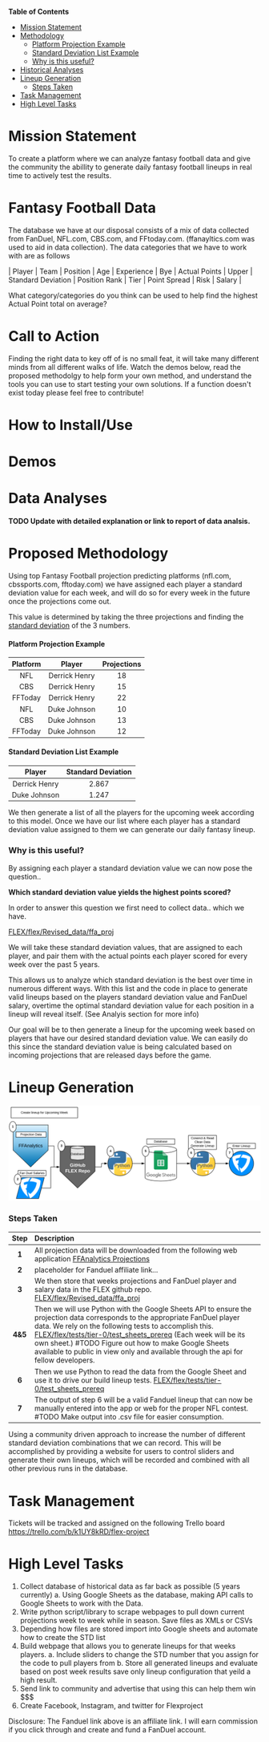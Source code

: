 **Table of Contents**

- [Mission Statement](#mission-statement)
- [Methodology](#methodology)
  * [Platform Projection Example](#platform-projection-example)
  * [Standard Deviation List Example](#standard-deviation-list-example)
  * [Why is this useful?](#why-is-this-useful?)
- [Historical Analyses](#historical-analyses)
- [Lineup Generation](#lineup-generation)
  * [Steps Taken](#steps-taken)
- [Task Management](#task-management)
- [High Level Tasks](#high-level-tasks)


Mission Statement
==================
To create a platform where we can analyze fantasy football data and give the community the abillity to generate daily fantasy football lineups in
real time to actively test the results.

Fantasy Football Data
=====================
The database we have at our disposal consists of a mix of data collected from FanDuel, NFL.com, CBS.com, and FFtoday.com. (ffanayltics.com was used to aid in data collection).
The data categories that we have to work with are as follows

| Player  | Team | Position | Age | Experience | Bye | Actual Points | Upper | Standard Deviation | Position Rank | Tier | Point Spread | Risk | Salary |

What category/categories do you think can be used to help find the highest Actual Point total on average?

Call to Action
=====================
Finding the right data to key off of is no small feat, it will take many different minds from all different walks of life. Watch the demos below, read the proposed methodolgy to
help form your own method, and understand the tools you can use to start testing your own solutions. If a function doesn't exist today please feel free to contribute!

How to Install/Use
====================

Demos
====================

Data Analyses
======================
#### TODO Update with detailed explanation or link to report of data analsis.


Proposed Methodology
=====================
Using top Fantasy Football projection predicting platforms (nfl.com, cbssports.com, fftoday.com) we have assigned each player
a standard deviation value for each week, and will do so for every week in the future once the projections come out.

This value is determined by taking the three projections and finding the [standard deviation](https://www.mathsisfun.com/data/standard-deviation.html) of the 3 numbers.
#### Platform Projection Example

| Platform  | Player | Projections |
| :---:         |     :---:      |          :---: |
| NFL   | Derrick Henry     | 18  |
| CBS    | Derrick Henry       | 15   |
| FFToday    | Derrick Henry       | 22   |
| NFL   | Duke Johnson     | 10  |
| CBS    | Duke Johnson       | 13   |
| FFToday    | Duke Johnson       | 12   |

#### Standard Deviation List Example
| Player | Standard Deviation |
|     :---:      |          :---: |
| Derrick Henry     |  2.867   |
| Duke Johnson     |  1.247   |

We then generate a list of all the players for the upcoming week according to this model.
Once we have our list where each player has a standard deviation value assigned to them we can generate our daily fantasy lineup.

### Why is this useful?
By assigning each player a standard deviation value we can now pose the question..

**Which standard deviation value yields the highest points scored?**

In order to answer this question we first need to collect data.. which we have.

[FLEX/flex/Revised_data/ffa_proj](https://github.com/terror12/FLEX/tree/master/flex/Revised_Data/ffa_proj)

We will take these standard deviation values, that are assigned to each player, and pair them with the actual points each player scored
for every week over the past 5 years.

This allows us to analyze which standard deviation is the best over time in numerous different ways.
With this list and the code in place to generate valid lineups based on the players standard deviation value and FanDuel salary,
overtime the optimal standard deviation value for each position in a lineup will reveal itself.
(See Analyis section for more info)

Our goal will be to then generate a lineup for the upcoming week based on players that have our desired standard deviation value.
We can easily do this since the standard deviation value is being calculated based on incoming projections that are released
days before the game.


Lineup Generation
======================

![](flex/Data/images/gen_line.png)

### Steps Taken
| Step | Description                    |
| :---:         |     :---      |
| **1**      | All projection data will be downloaded from the following web application [FFAnalytics Projections](https://github.com/terror12/FLEX/tree/master/flex/Revised_Data/ffa_proj)       |
| **2**   | placeholder for Fanduel affiliate link...     |
| **3**   | We then store that weeks projections and FanDuel player and salary data in the FLEX github repo. [FLEX/flex/Revised_data/ffa_proj](https://github.com/terror12/FLEX/tree/master/flex/Revised_Data/ffa_proj)     |
| **4&5**   | Then we will use Python with the Google Sheets API to ensure the projection data corresponds to the appropriate FanDuel player data. We rely on the following tests to accomplish this. [FLEX/flex/tests/tier-0/test_sheets_prereq](https://github.com/terror12/FLEX/tree/master/flex/tests/tier-0/test_sheets_prereq) (Each week will be its own sheet.) #TODO Figure out how to make Google Sheets available to public in view only and available through the api for fellow developers.    |
| **6**   | Then we use Python to read the data from the Google Sheet and use it to drive our build lineup tests. [FLEX/flex/tests/tier-0/test_sheets_prereq](https://github.com/terror12/FLEX/tree/master/flex/tests/tier-1/test_lineup_gen) |
| **7**   | The output of step 6 will be a valid Fanduel lineup that can now be manually entered into the app or web for the proper NFL contest. #TODO Make output into .csv file for easier consumption.   |


Using a community driven approach to increase the number of different standard deviation combinations that we can record.
This will be accomplished by providing a website for users to control sliders and generate their own lineups,
which will be recorded and combined with all other previous runs in the database.


Task Management
======================
Tickets will be tracked and assigned on the following Trello board
https://trello.com/b/k1UY8kRD/flex-project

High Level Tasks
======================
 1. Collect database of historical data as far back as possible (5 years currently)
    a. Using Google Sheets as the database, making API calls to Google Sheets to work with the Data.
 2. Write python script/library to scrape webpages to pull down current projections week to week while in season. Save files as XMLs or CSVs
 3. Depending how files are stored import into Google sheets and automate how to create the STD list
 4. Build webpage that allows you to generate lineups for that weeks players.
    a. Include sliders to change the STD number that you assign for the code to pull players from
    b. Store all generated lineups and evaluate based on post week results save only lineup configuration that yeild a high result.
 5. Send link to community and advertise that using this can help them win $$$
 6. Create Facebook, Instagram, and twitter for Flexproject

Disclosure: The Fanduel link above is an affiliate link. I will earn commission if you click through and create and fund a FanDuel account.

